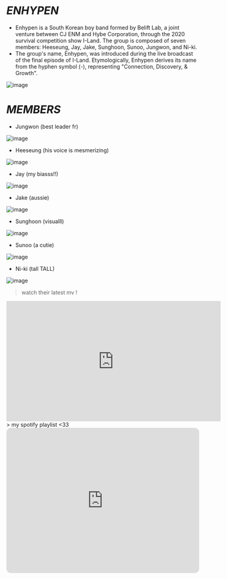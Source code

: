 # *ENHYPEN*

- Enhypen is a South Korean boy band formed by Belift Lab, a joint venture between CJ ENM and Hybe Corporation, through the 2020 survival competition show I-Land. The group is composed of seven members: Heeseung, Jay, Jake, Sunghoon, Sunoo, Jungwon, and Ni-ki.
- The group's name, Enhypen, was introduced during the live broadcast of the final episode of I-Land. Etymologically, Enhypen derives its name from the hyphen symbol (-), representing "Connection, Discovery, & Growth".

![image](https://i.pinimg.com/564x/4f/d0/41/4fd0414a258cd896eb1faca9020e775a.jpg)
# *MEMBERS*

- Jungwon (best leader fr)

![image](https://i.pinimg.com/564x/88/30/15/8830153921421455580799f4b27452c4.jpg)

- Heeseung (his voice is mesmerizing)

![image](https://i.pinimg.com/564x/af/81/52/af8152fc72693ca52f16e70544101c92.jpg)

- Jay (my biasss!!)

![image](https://i.pinimg.com/564x/95/d7/f6/95d7f6c5d02ddaf0086284facaf1c654.jpg)

- Jake (aussie)

![image](https://i.pinimg.com/564x/66/92/09/669209560043c9df14d1f3903d88c655.jpg)

- Sunghoon (visualll)

![image](https://i.pinimg.com/564x/4f/8e/21/4f8e21c09579a4831b6b07edfa4b7977.jpg)

- Sunoo (a cutie)

![image](https://i.pinimg.com/564x/1b/cf/e4/1bcfe4d5c6a0b576a1bf8028118c77ec.jpg)

- Ni-ki (tall TALL)

![image](https://i.pinimg.com/564x/e1/34/20/e13420a49d7149cf072b02f126fa8be3.jpg)

> watch their latest mv !
<iframe width="560" height="315" src="https://www.youtube.com/embed/HOciAVeq_HU" title="YouTube video player" frameborder="0" allow="accelerometer; autoplay; clipboard-write; encrypted-media; gyroscope; picture-in-picture; web-share" allowfullscreen></iframe>
> my spotify playlist <33
<iframe style="border-radius:12px" src="https://open.spotify.com/embed/playlist/3nBZCZxjFDIZCbCMUGzkwM?utm_source=generator" width="100%" height="380" frameBorder="0" allowfullscreen="" allow="autoplay; clipboard-write; encrypted-media; fullscreen; picture-in-picture" loading="lazy"></iframe>
